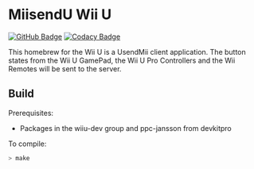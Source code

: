 # MiisendU Wii U

[![GitHub Badge](https://github.com/Crayon2000/MiisendU-Wii-U/workflows/Continuous%20Integration/badge.svg)](https://github.com/Crayon2000/MiisendU-Wii-U/actions)
[![Codacy Badge](https://app.codacy.com/project/badge/Grade/35c5a21659da4701bce75bf6015632fb)](https://www.codacy.com/gh/Crayon2000/MiisendU-Wii-U/dashboard?utm_source=github.com&amp;utm_medium=referral&amp;utm_content=Crayon2000/MiisendU-Wii-U&amp;utm_campaign=Badge_Grade)

This homebrew for the Wii U is a UsendMii client application.
The button states from the Wii U GamePad, the Wii U Pro Controllers and the Wii Remotes will be sent to the server.

## Build

Prerequisites:

* Packages in the wiiu-dev group and ppc-jansson from devkitpro

To compile:

```bash
> make
```

